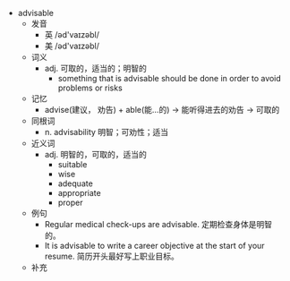 - advisable
  - 发音
    - 英 /əd'vaɪzəbl/
    - 美 /əd'vaɪzəbl/
  - 词义
    - adj. 可取的，适当的；明智的
      - something that is advisable should be done in order to avoid problems or risks
  - 记忆
    - advise(建议， 劝告) + able(能…的) → 能听得进去的劝告 → 可取的
  - 同根词
    - n. advisability 明智；可劝性；适当
  - 近义词
    - adj. 明智的，可取的，适当的
      - suitable
      - wise
      - adequate
      - appropriate
      - proper
  - 例句
    - Regular medical check-ups are advisable. 定期检查身体是明智的。
    - It is advisable to write a career objective at the start of your resume. 简历开头最好写上职业目标。
  - 补充